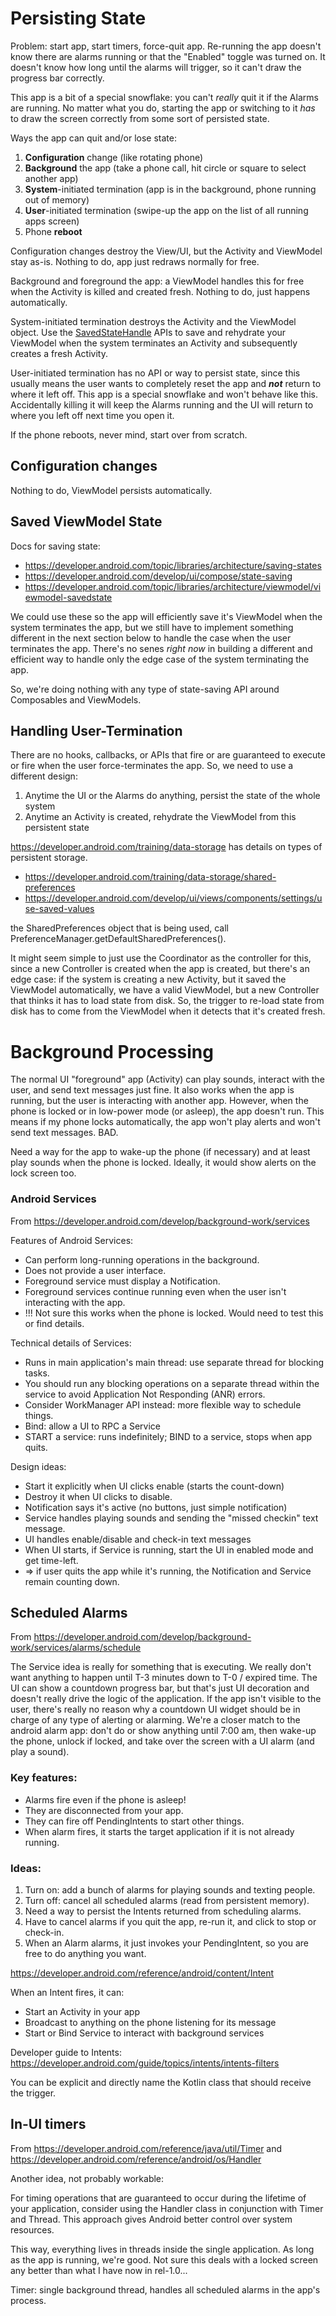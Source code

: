 # Persisting State

Problem: start app, start timers, force-quit app.  Re-running the app doesn't know there are alarms
running or that the "Enabled" toggle was turned on.  It doesn't know how long until the alarms
will trigger, so it can't draw the progress bar correctly.

This app is a bit of a special snowflake: you can't *really* quit it if the Alarms are running.
No matter what you do, starting the app or switching to it *has* to draw the screen correctly
from some sort of persisted state.

Ways the app can quit and/or lose state:

1. **Configuration** change (like rotating phone)
2. **Background** the app (take a phone call, hit circle or square to select another app)
3. **System**-initiated termination (app is in the background, phone running out of memory)
4. **User**-initiated termination (swipe-up the app on the list of all running apps screen)
5. Phone **reboot**

Configuration changes destroy the View/UI, but the Activity and ViewModel stay as-is.  Nothing
to do, app just redraws normally for free.

Background and foreground the app: a ViewModel handles this for free when the Activity is killed
and created fresh.  Nothing to do, just happens automatically.

System-initiated termination destroys the Activity and the ViewModel object.  Use the
[SavedStateHandle](https://developer.android.com/reference/androidx/lifecycle/SavedStateHandle)
APIs to save and rehydrate your ViewModel when the system terminates an Activity and subsequently
creates a fresh Activity.

User-initiated termination has no API or way to persist state, since this usually means the user
wants to completely reset the app and ***not*** return to where it left off.  This app is a
special snowflake and won't behave like this.  Accidentally killing it will keep the Alarms running
and the UI will return to where you left off next time you open it.

If the phone reboots, never mind, start over from scratch.


## Configuration changes

Nothing to do, ViewModel persists automatically.


## Saved ViewModel State

Docs for saving state:
* https://developer.android.com/topic/libraries/architecture/saving-states
* https://developer.android.com/develop/ui/compose/state-saving
* https://developer.android.com/topic/libraries/architecture/viewmodel/viewmodel-savedstate

We could use these so the app will efficiently save it's ViewModel when the system terminates
the app, but we still have to implement something different in the next section below to handle
the case when the user terminates the app.  There's no senes *right now* in building a different
and efficient way to handle only the edge case of the system terminating the app.

So, we're doing nothing with any type of state-saving API around Composables and ViewModels.


## Handling User-Termination

There are no hooks, callbacks, or APIs that fire or are guaranteed to execute or fire when the
user force-terminates the app.  So, we need to use a different design:

1. Anytime the UI or the Alarms do anything, persist the state of the whole system
2. Anytime an Activity is created, rehydrate the ViewModel from this persistent state

https://developer.android.com/training/data-storage has details on types of persistent storage.

* https://developer.android.com/training/data-storage/shared-preferences
* https://developer.android.com/develop/ui/views/components/settings/use-saved-values

the SharedPreferences object that is being used, call PreferenceManager.getDefaultSharedPreferences().


It might seem simple to just use the Coordinator as the controller for this, since a new
Controller is created when the app is created, but there's an edge case: if the system is creating
a new Activity, but it saved the ViewModel automatically, we have a valid ViewModel, but a new
Controller that thinks it has to load state from disk.  So, the trigger to re-load state from
disk has to come from the ViewModel when it detects that it's created fresh.


# Background Processing

The normal UI "foreground" app (Activity) can play sounds, interact with the user, and send
text messages just fine.  It also works when the app is running, but the user is interacting
with another app.  However, when the phone is locked or in low-power mode (or asleep), the
app doesn't run.  This means if my phone locks automatically, the app won't play alerts and
won't send text messages. BAD.

Need a way for the app to wake-up the phone (if necessary) and at least play sounds when the
phone is locked.  Ideally, it would show alerts on the lock screen too.



### Android Services

From https://developer.android.com/develop/background-work/services

Features of Android Services:

* Can perform long-running operations in the background.
* Does not provide a user interface.
* Foreground service must display a Notification.
* Foreground services continue running even when the user isn't interacting with the app.
* !!! Not sure this works when the phone is locked.  Would need to test this or find details.

Technical details of Services:

* Runs in main application's main thread: use separate thread for blocking tasks.
* You should run any blocking operations on a separate thread within the service to avoid Application Not Responding (ANR) errors.
* Consider WorkManager API instead: more flexible way to schedule things.
* Bind: allow a UI to RPC a Service
* START a service: runs indefinitely; BIND to a service, stops when app quits.

Design ideas:

* Start it explicitly when UI clicks enable (starts the count-down)
* Destroy it when UI clicks to disable.
* Notification says it's active (no buttons, just simple notification)
* Service handles playing sounds and sending the "missed checkin" text message.
* UI handles enable/disable and check-in text messages
* When UI starts, if Service is running, start the UI in enabled mode and get time-left.
* => if user quits the app while it's running, the Notification and Service remain counting down.



## Scheduled Alarms

From https://developer.android.com/develop/background-work/services/alarms/schedule

The Service idea is really for something that is executing.  We really don't want anything to
happen until T-3 minutes down to T-0 / expired time.  The UI can show a countdown progress bar,
but that's just UI decoration and doesn't really drive the logic of the application.  If the app
isn't visible to the user, there's really no reason why a countdown UI widget should be in charge
of any type of alerting or alarming.  We're a closer match to the android alarm app: don't do
or show anything until 7:00 am, then wake-up the phone, unlock if locked, and take over the
screen with a UI alarm (and play a sound).

### Key features:

* Alarms fire even if the phone is asleep!
* They are disconnected from your app.
* They can fire off PendingIntents to start other things.
* When alarm fires, it starts the target application if it is not already running.


### Ideas:

1. Turn on: add a bunch of alarms for playing sounds and texting people.
2. Turn off: cancel all scheduled alarms (read from persistent memory).
3. Need a way to persist the Intents returned from scheduling alarms.
4. Have to cancel alarms if you quit the app, re-run it, and click to stop or check-in.
5. When an Alarm alarms, it just invokes your PendingIntent, so you are free to do anything you want.

https://developer.android.com/reference/android/content/Intent

When an Intent fires, it can:

* Start an Activity in your app
* Broadcast to anything on the phone listening for its message
* Start or Bind Service to interact with background services

Developer guide to Intents: https://developer.android.com/guide/topics/intents/intents-filters

You can be explicit and directly name the Kotlin class that should receive the trigger.


## In-UI timers

From https://developer.android.com/reference/java/util/Timer and
https://developer.android.com/reference/android/os/Handler

Another idea, not probably workable:

For timing operations that are guaranteed to occur during the lifetime of your application,
consider using the Handler class in conjunction with Timer and Thread.  This approach gives
Android better control over system resources.

This way, everything lives in threads inside the single application.  As long as the app is
running, we're good.  Not sure this deals with a locked screen any better than what I have
now in rel-1.0...

Timer: single background thread, handles all scheduled alarms in the app's process.
